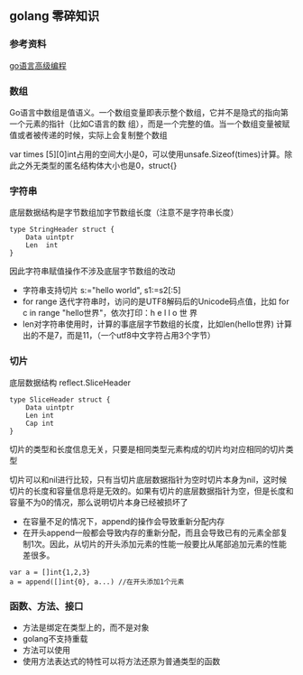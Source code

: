 ## golang 零碎知识

### 参考资料
[go语言高级编程](https://chai2010.gitbooks.io/advanced-go-programming-book/content/ch1-basic/ch1-03-array-string-and-slice.html)



### 数组
Go语言中数组是值语义。一个数组变量即表示整个数组，它并不是隐式的指向第一个元素的指针（比如C语言的数
组），而是一个完整的值。当一个数组变量被赋值或者被传递的时候，实际上会复制整个数组

var times [5][0]int占用的空间大小是0，可以使用unsafe.Sizeof(times)计算。除此之外无类型的匿名结构体大小也是0，struct{}

### 字符串

底层数据结构是字节数组加字节数组长度（注意不是字符串长度）

```
type StringHeader struct {
    Data uintptr
    Len  int
}
```
因此字符串赋值操作不涉及底层字节数组的改动

- 字符串支持切片 s:="hello world", s1:=s2[:5]
- for range 迭代字符串时，访问的是UTF8解码后的Unicode码点值，比如 for c in range "hello世界"，依次打印：h e l l o 世 界
- len对字符串使用时，计算的事底层字节数组的长度，比如len(hello世界) 计算出的不是7，而是11，（一个utf8中文字符占用3个字节）

### 切片
底层数据结构 reflect.SliceHeader
```
type SliceHeader struct {
    Data uintptr
    Len int
    Cap int
}
```
切片的类型和长度信息无关，只要是相同类型元素构成的切片均对应相同的切片类型

切片可以和nil进行比较，只有当切片底层数据指针为空时切片本身为nil，这时候切片的长度和容量信息将是无效的。如果有切片的底层数据指针为空，但是长度和容量不为0的情况，那么说明切片本身已经被损坏了

- 在容量不足的情况下，append的操作会导致重新分配内存
- 在开头append一般都会导致内存的重新分配，而且会导致已有的元素全部复制1次。因此，从切片的开头添加元素的性能一般要比从尾部追加元素的性能差很多。
```
var a = []int{1,2,3}
a = append([]int{0}, a...) //在开头添加1个元素
```

### 函数、方法、接口
- 方法是绑定在类型上的，而不是对象
- golang不支持重载
- 方法可以使用
- 使用方法表达式的特性可以将方法还原为普通类型的函数




